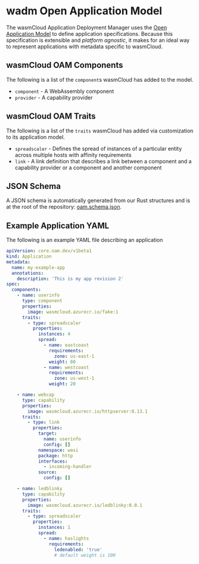 # wadm Open Application Model

The wasmCloud Application Deployment Manager uses the [Open Application Model](https://oam.dev) to define application specifications. Because this specification is extensible and _platform agnostic_, it makes for an ideal way to represent applications with metadata specific to wasmCloud.

## wasmCloud OAM Components

The following is a list of the `component`s wasmCloud has added to the model.

- `component` - A WebAssembly component
- `provider` - A capability provider

## wasmCloud OAM Traits

The following is a list of the `traits` wasmCloud has added via customization to its application model.

- `spreadscaler` - Defines the spread of instances of a particular entity across multiple hosts with affinity requirements
- `link` - A link definition that describes a link between a component and a capability provider or a component and another component

## JSON Schema

A JSON schema is automatically generated from our Rust structures and is at the root of the repository: [oam.schema.json](../oam.schema.json).

## Example Application YAML

The following is an example YAML file describing an application

```yaml
apiVersion: core.oam.dev/v1beta1
kind: Application
metadata:
  name: my-example-app
  annotations:
    description: 'This is my app revision 2'
spec:
  components:
    - name: userinfo
      type: component
      properties:
        image: wasmcloud.azurecr.io/fake:1
      traits:
        - type: spreadscaler
          properties:
            instances: 4
            spread:
              - name: eastcoast
                requirements:
                  zone: us-east-1
                weight: 80
              - name: westcoast
                requirements:
                  zone: us-west-1
                weight: 20

    - name: webcap
      type: capability
      properties:
        image: wasmcloud.azurecr.io/httpserver:0.13.1
      traits:
        - type: link
          properties:
            target:
              name: userinfo
              config: []
            namespace: wasi
            package: http
            interfaces:
              - incoming-handler
            source:
              config: []

    - name: ledblinky
      type: capability
      properties:
        image: wasmcloud.azurecr.io/ledblinky:0.0.1
      traits:
        - type: spreadscaler
          properties:
            instances: 1
            spread:
              - name: haslights
                requirements:
                  ledenabled: 'true'
                  # default weight is 100
```
